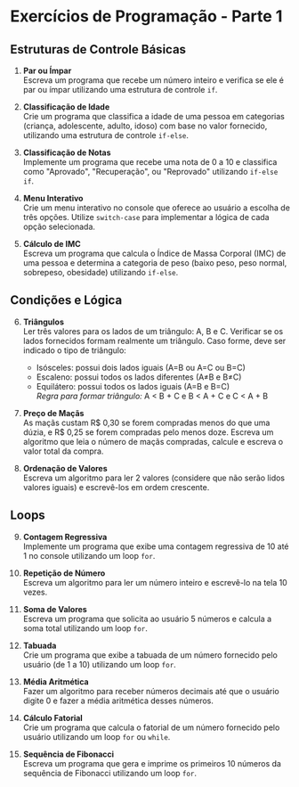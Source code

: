 # Exercícios de Programação - Parte 1

## Estruturas de Controle Básicas

1. **Par ou Ímpar**  
   Escreva um programa que recebe um número inteiro e verifica se ele é par ou ímpar utilizando uma estrutura de controle `if`.

2. **Classificação de Idade**  
   Crie um programa que classifica a idade de uma pessoa em categorias (criança, adolescente, adulto, idoso) com base no valor fornecido, utilizando uma estrutura de controle `if-else`.

3. **Classificação de Notas**  
   Implemente um programa que recebe uma nota de 0 a 10 e classifica como "Aprovado", "Recuperação", ou "Reprovado" utilizando `if-else if`.

4. **Menu Interativo**  
   Crie um menu interativo no console que oferece ao usuário a escolha de três opções. Utilize `switch-case` para implementar a lógica de cada opção selecionada.

5. **Cálculo de IMC**  
   Escreva um programa que calcula o Índice de Massa Corporal (IMC) de uma pessoa e determina a categoria de peso (baixo peso, peso normal, sobrepeso, obesidade) utilizando `if-else`.

## Condições e Lógica

6. **Triângulos**  
   Ler três valores para os lados de um triângulo: A, B e C. Verificar se os lados fornecidos formam realmente um triângulo. Caso forme, deve ser indicado o tipo de triângulo:  
   - Isósceles: possui dois lados iguais (A=B ou A=C ou B=C)  
   - Escaleno: possui todos os lados diferentes (A≠B e B≠C)  
   - Equilátero: possui todos os lados iguais (A=B e B=C)  
   *Regra para formar triângulo:* A < B + C e B < A + C e C < A + B

7. **Preço de Maçãs**  
   As maçãs custam R$ 0,30 se forem compradas menos do que uma dúzia, e R$ 0,25 se forem compradas pelo menos doze. Escreva um algoritmo que leia o número de maçãs compradas, calcule e escreva o valor total da compra.

8. **Ordenação de Valores**  
   Escreva um algoritmo para ler 2 valores (considere que não serão lidos valores iguais) e escrevê-los em ordem crescente.

## Loops

9. **Contagem Regressiva**  
   Implemente um programa que exibe uma contagem regressiva de 10 até 1 no console utilizando um loop `for`.

10. **Repetição de Número**  
    Escreva um algoritmo para ler um número inteiro e escrevê-lo na tela 10 vezes.

11. **Soma de Valores**  
    Escreva um programa que solicita ao usuário 5 números e calcula a soma total utilizando um loop `for`.

12. **Tabuada**  
    Crie um programa que exibe a tabuada de um número fornecido pelo usuário (de 1 a 10) utilizando um loop `for`.

13. **Média Aritmética**  
    Fazer um algoritmo para receber números decimais até que o usuário digite 0 e fazer a média aritmética desses números.

14. **Cálculo Fatorial**  
    Crie um programa que calcula o fatorial de um número fornecido pelo usuário utilizando um loop `for` ou `while`.

15. **Sequência de Fibonacci**  
    Escreva um programa que gera e imprime os primeiros 10 números da sequência de Fibonacci utilizando um loop `for`.